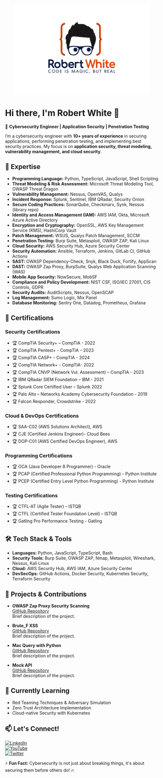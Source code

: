 <p align="center" style="margin-top: 20px; margin-bottom: 20px;">
  <img src="https://raw.githubusercontent.com/robertwhite37/robertwhite37/main/3.png" width="450" alt="Cybersecurity Logo">
</p>

# Hi there, I'm Robert White 👋

🚀 **Cybersecurity Engineer | Application Security | Penetration Testing**

I’m a cybersecurity engineer with **10+ years of experience** in securing applications, performing penetration testing, and implementing best security practices. My focus is on **application security, threat modeling, vulnerability management, and cloud security**.

## 🔐 **Expertise**
- **Programming Language:** Python, TypeScript, JavaScript, Shell Scripting
- **Threat Modeling & Risk Assessment:** Microsoft Threat Modeling Tool, OWASP Threat Dragon
- **Vulnerability Management:** Nessus, OpenVAS, Qualys
- **Incident Response:** Splunk, Sentinel, IBM QRadar, Security Onion
- **Secure Coding Practices:** SonarQube, Checkmarx, Synk, Nessus (library repo)
- **Identity and Access Management (IAM):** AWS IAM, Okta, Microsoft Azure Active Directory
- **Encryption and Cryptography:** OpenSSL, AWS Key Management Service (KMS), HashiCorp Vault
- **Patch Management:** WSUS, Qualys Patch Management, SCCM
- **Penetration Testing:** Burp Suite, Metasploit, OWASP ZAP, Kali Linux
- **Cloud Security:** AWS Security Hub, Azure Security Center
- **Security Automation:** Ansible, Terraform, Jenkins, GitLab CI, GitHub Actions
- **SAST:** OWASP Dependency-Check, Snyk, Black Duck, Fortify, AppScan
- **DAST:** OWASP Zap Proxy, BurpSuite, Qualys Web Application Scanning (WAS)
- **Mobile App Security:** NowSecure, MobSF
- **Compliance and Policy Development:** NIST CSF, ISO/IEC 27001, CIS Controls, GDPR
- **Security Audits:** AuditScripts, Nessus, OpenSCAP
- **Log Management:** Sumo Logic, Mix Panel
- **Database Monitoring:** Sentry One, Datadog, Prometheus, Grafana

## 📌 **Certifications**

### Security Certifications
- 🏆 CompTIA Security+ – CompTIA - 2022
- 🏆 CompTIA Pentest+ - CompTIA – 2023
- 🏆 CompTIA CASP+ - CompTIA - 2024
- 🏆 CompTIA Network+ - CompTIA- 2022
- 🏆 CompTIA CNVP (Network Vul. Assessment) – CompTIA - 2023
- 🏆 IBM QRadar SIEM Foundation – IBM - 2021
- 🏆 Splunk Core Certified User – Splunk 2022
- 🏆 Palo Alto – Networks Academy Cybersecurity Foundation - 2019
- 🏆 Falcon Responder, Crowdstrike - 2022

### Cloud & DevOps Certifications
- 🏆 SAA-C02 (AWS Solutions Architect), AWS
- 🏆 CJE (Certified Jenkins Engineer)- Cloud Bees
- 🏆 DOP-C01 (AWS Certified DevOps Engineer), AWS

### Programming Certifications
- 🏆 OCA (Java Developer 8 Programmer) - Oracle
- 🏆 PCAP (Certified Professional Python Programming) - Python Institute
- 🏆 PCEP (Certified Entry Level Python Programming) - Python Institute

### Testing Certifications
- 🏆 CTFL-AT (Agile Tester) – ISTQB
- 🏆 CTFL (Certified Tester Foundation Level) – ISTQB
- 🏆 Gatling Pro Performance Testing - Gatling

## 🛠 **Tech Stack & Tools**
- **Languages:** Python, JavaScript, TypeScript, Bash
- **Security Tools:** Burp Suite, OWASP ZAP, Nmap, Metasploit, Wireshark, Nessus, Kali Linux
- **Cloud:** AWS Security Hub, AWS IAM, Azure Security Center
- **DevSecOps:** GitHub Actions, Docker Security, Kubernetes Security, Terraform Security

## 📝 Projects & Contributions
- **OWASP Zap Proxy Security Scanning**  
  [GitHub Repository](https://github.com/robertwhite37/Owasp_Zap_Security_Scanning)  
  Brief description of the project.

- **Brute_F XSS**  
  [GitHub Repository](https://github.com/robertwhite37/BruteF_XSS)  
  Brief description of the project.

- **Mac Query with Python**  
  [GitHub Repository](https://github.com/robertwhite37/mac_query_with_python)  
  Brief description of the project.

- **Mock API**  
  [GitHub Repository](https://github.com/robertwhite37/aluna_api_ui_example)  
  Brief description of the project.

## 🌱 **Currently Learning**
- Red Teaming Techniques & Adversary Simulation
- Zero Trust Architecture Implementation
- Cloud-native Security with Kubernetes

## 📫 **Let's Connect!**
[![LinkedIn](https://img.shields.io/badge/LinkedIn-0077B5?logo=linkedin&logoColor=white)](https://www.linkedin.com/in/yourprofile)  
[![YouTube](https://img.shields.io/badge/YouTube-FF0000?logo=youtube&logoColor=white)](https://www.youtube.com/yourchannel)  
[![Twitter](https://img.shields.io/badge/Twitter-1DA1F2?logo=twitter&logoColor=white)](https://twitter.com/yourhandle)  

⚡ **Fun Fact:** Cybersecurity is not just about breaking things, it's about securing them before others do! 🔥
